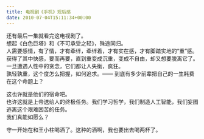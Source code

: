 ```yaml
---   
title: 电视剧《手机》观后感   
date: 2010-07-04T15:11:34+00:00   
---   
```

还有最后一集就看完这电视剧了。   
想起《白色巨塔》和《不可承受之轻》，殊途同归。   
人需要感情，有了情，才有牵绊，牵绊着，才有实在感，才有脚踏实地的“重”感。   
获得了其中快感，要而再要，直到重变成沉重，变成不自由，却又想要脱离它了。   
一旦遭遇人性中的贪念，它们都让人失衡，疯狂。   
孰轻孰重，这个度怎么把握，如何追求。—— 到底有多少前辈把自己的一生耗费在这个命题上？   
   
这也许就是他们的宿命吧。   
也许这就是上帝送给人的终极任务。我们学习哲学，我们制造人工智能，我们妄图逃离这个艰难困苦的任务。   
我们真能如愿么？   
   
守一开始在和王小柱喝酒了。这种的酒啊，我也要出去喝两杯了。   
